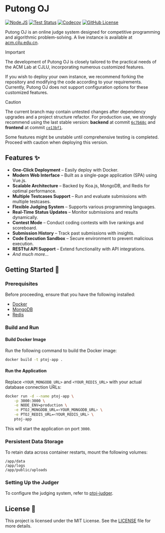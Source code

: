 # Putong OJ

[![Node.JS](https://img.shields.io/badge/node-%3E=22-417e38.svg)](https://nodejs.org/)
[![Test Status](https://img.shields.io/github/actions/workflow/status/net-escape/putong-oj/backend-test.yml?label=test)](https://github.com/net-escape/putong-oj/actions/workflows/backend-test.yml)
[![Codecov](https://img.shields.io/codecov/c/github/net-escape/putong-oj/main)](https://app.codecov.io/github/net-escape/putong-oj)
[![GitHub License](https://img.shields.io/github/license/net-escape/putong-oj)](https://github.com/net-escape/putong-oj/blob/main/LICENSE)

Putong OJ is an online judge system designed for competitive programming and algorithmic problem-solving. A live instance is available at [acm.cjlu.edu.cn](https://acm.cjlu.edu.cn/).

> [!IMPORTANT]
> 
> The development of Putong OJ is closely tailored to the practical needs of the ACM Lab at CJLU, incorporating numerous customized features. 
> 
> If you wish to deploy your own instance, we recommend forking the repository and modifying the code according to your requirements. Currently, Putong OJ does not support configuration options for these customized features.

> [!CAUTION]  
>   
> The current branch may contain untested changes after dependency upgrades and a project structure refactor. For production use, we strongly recommend using the last stable version: **backend** at commit [`6c7b68c`](https://github.com/net-escape/putong-oj/tree/6c7b68c183af0ba0a5512ff273c1955d250cc892) and **frontend** at commit [`ce13bf1`](https://github.com/net-escape/putong-oj/tree/ce13bf1988bb4923947b9b72a0b8a371d3110469).
>   
> Some features might be unstable until comprehensive testing is completed. Proceed with caution when deploying this version.

## Features ✨

- **One-Click Deployment** – Easily deploy with Docker.
- **Modern Web Interface** – Built as a single-page application (SPA) using Vue.js.
- **Scalable Architecture** – Backed by Koa.js, MongoDB, and Redis for optimal performance.
- **Multiple Testcases Support** – Run and evaluate submissions with multiple testcases.
- **Flexible Judging System** – Supports various programming languages.
- **Real-Time Status Updates** – Monitor submissions and results dynamically.
- **Contest Mode** – Conduct coding contests with live rankings and scoreboard.
- **Submission History** – Track past submissions with insights.
- **Code Execution Sandbox** – Secure environment to prevent malicious execution.
- **RESTful API Support** – Extend functionality with API integrations.
- *And much more...*

## Getting Started 🚀

### Prerequisites

Before proceeding, ensure that you have the following installed:
- [Docker](https://www.docker.com/)
- [MongoDB](https://www.mongodb.com/)
- [Redis](https://redis.io/)

### Build and Run

#### Build Docker Image

Run the following command to build the Docker image:

```bash
docker build -t ptoj-app .
```

#### Run the Application

Replace `<YOUR_MONGODB_URL>` and `<YOUR_REDIS_URL>` with your actual database connection URLs:

```bash
docker run -d --name ptoj-app \
    -p 3000:3000 \
    -e NODE_ENV=production \
    -e PTOJ_MONGODB_URL=<YOUR_MONGODB_URL> \
    -e PTOJ_REDIS_URL=<YOUR_REDIS_URL> \
    ptoj-app
```

This will start the application on port `3000`.

### Persistent Data Storage

To retain data across container restarts, mount the following volumes:

```plaintext
/app/data
/app/logs
/app/public/uploads
```

### Setting Up the Judger

To configure the judging system, refer to [ptoj-judger](https://github.com/net-escape/ptoj-judger).

## License 📜

This project is licensed under the MIT License. See the [LICENSE](LICENSE) file for more details.
